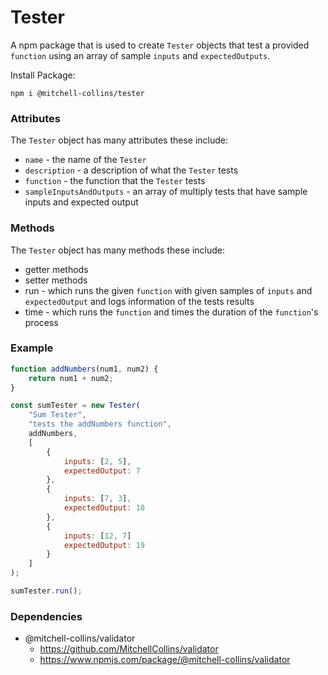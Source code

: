 # Tester
A npm package that is used to create `Tester` objects that test a provided `function` using an array of sample `inputs` and `expectedOutputs`.

Install Package:
```CLI
npm i @mitchell-collins/tester 
```
### Attributes
The `Tester` object has many attributes these include:
- `name` - the name of the `Tester`
- `description` - a description of what the `Tester` tests
- `function` - the function that the `Tester` tests
- `sampleInputsAndOutputs` - an array of multiply tests that have sample inputs and expected output

### Methods
The `Tester` object has many methods these include:
- getter methods
- setter methods
- run - which runs the given `function` with given samples of `inputs` and `expectedOutput` and logs information of the tests results
- time - which runs the `function` and times the duration of the `function`'s process

### Example
```JavaScript
function addNumbers(num1, num2) {
    return num1 + num2;
}

const sumTester = new Tester(
    "Sum Tester",
    "tests the addNumbers function",
    addNumbers,
    [
        {
            inputs: [2, 5],
            expectedOutput: 7
        },
        {
            inputs: [7, 3],
            expectedOutput: 10
        },
        {
            inputs: [12, 7]
            expectedOutput: 19
        }
    ]
);

sumTester.run();
```

### Dependencies
- @mitchell-collins/validator
    - https://github.com/MitchellCollins/validator
    - https://www.npmjs.com/package/@mitchell-collins/validator